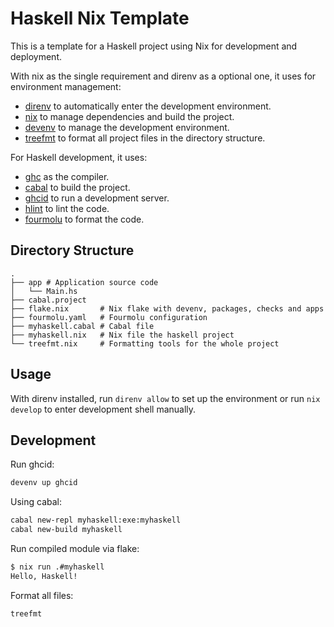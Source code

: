 # Haskell Nix Template

This is a template for a Haskell project using Nix for development and deployment.

With nix as the single requirement and direnv as a optional one, it uses for environment management:

* [direnv](https://direnv.net/) to automatically enter the development environment.
* [nix](https://nixos.org/) to manage dependencies and build the project.
* [devenv](https://devenv.sh) to manage the development environment.
* [treefmt](https://numtide.github.io/treefmt/) to format all project files in the directory structure.

For Haskell development, it uses:

* [ghc](https://www.haskell.org/ghc/) as the compiler.
* [cabal](https://www.haskell.org/cabal/) to build the project.
* [ghcid](https://github.com/ndmitchell/ghcid) to run a development server.
* [hlint](https://github.com/ndmitchell/hlint) to lint the code.
* [fourmolu](https://fourmolu.github.io/) to format the code.

## Directory Structure

```plaintext
.
├── app # Application source code
│   └── Main.hs
├── cabal.project
├── flake.nix       # Nix flake with devenv, packages, checks and apps
├── fourmolu.yaml   # Fourmolu configuration
├── myhaskell.cabal # Cabal file
├── myhaskell.nix   # Nix file the haskell project
└── treefmt.nix     # Formatting tools for the whole project
```

## Usage

With direnv installed, run `direnv allow` to set up the environment or run `nix develop` to
enter development shell manually.

## Development

Run ghcid:

```sh
devenv up ghcid
```

Using cabal:

```sh
cabal new-repl myhaskell:exe:myhaskell
cabal new-build myhaskell
```

Run compiled module via flake:

```sh
$ nix run .#myhaskell
Hello, Haskell!
```

Format all files:

```sh
treefmt
```
